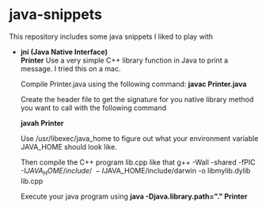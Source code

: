 # java-snippets
This repository includes some java snippets I liked to play with

+ **jni (Java Native Interface)**    
  **Printer**
  Use a very simple C++ library function in Java to print a message.
  I tried this on a mac.

  Compile Printer.java using the following command:
  **javac Printer.java**

  Create the header file to get the signature for you native library
  method you want to call with the following command

  **javah Printer**

  Use /usr/libexec/java_home to figure out what your environment variable
  JAVA_HOME should look like.

  Then compile the C++ program lib.cpp like that
  g++ -Wall -shared -fPIC -I$JAVA_HOME/include/ \
      -I$JAVA_HOME/include/darwin -o libmylib.dylib lib.cpp

  Execute your java program using
  **java -Djava.library.path="." Printer**
